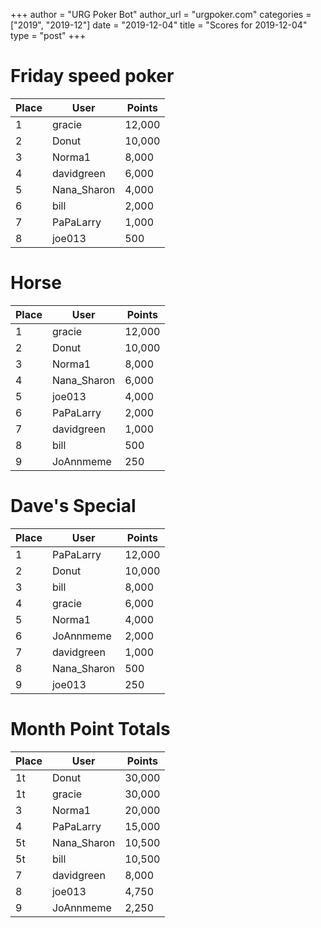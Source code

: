 +++
author = "URG Poker Bot"
author_url = "urgpoker.com"
categories = ["2019", "2019-12"]
date = "2019-12-04"
title = "Scores for 2019-12-04"
type = "post"
+++
# Friday speed poker

| Place | User | Points |
|-------|------|--------|
| 1 | gracie | 12,000 |
| 2 | Donut | 10,000 |
| 3 | Norma1 | 8,000 |
| 4 | davidgreen | 6,000 |
| 5 | Nana_Sharon | 4,000 |
| 6 | bill | 2,000 |
| 7 | PaPaLarry | 1,000 |
| 8 | joe013 | 500 |

# Horse

| Place | User | Points |
|-------|------|--------|
| 1 | gracie | 12,000 |
| 2 | Donut | 10,000 |
| 3 | Norma1 | 8,000 |
| 4 | Nana_Sharon | 6,000 |
| 5 | joe013 | 4,000 |
| 6 | PaPaLarry | 2,000 |
| 7 | davidgreen | 1,000 |
| 8 | bill | 500 |
| 9 | JoAnnmeme | 250 |

# Dave's Special

| Place | User | Points |
|-------|------|--------|
| 1 | PaPaLarry | 12,000 |
| 2 | Donut | 10,000 |
| 3 | bill | 8,000 |
| 4 | gracie | 6,000 |
| 5 | Norma1 | 4,000 |
| 6 | JoAnnmeme | 2,000 |
| 7 | davidgreen | 1,000 |
| 8 | Nana_Sharon | 500 |
| 9 | joe013 | 250 |

# Month Point Totals

| Place | User | Points |
|-------|------|--------|
| 1t | Donut | 30,000 |
| 1t | gracie | 30,000 |
| 3 | Norma1 | 20,000 |
| 4 | PaPaLarry | 15,000 |
| 5t | Nana_Sharon | 10,500 |
| 5t | bill | 10,500 |
| 7 | davidgreen | 8,000 |
| 8 | joe013 | 4,750 |
| 9 | JoAnnmeme | 2,250 |
